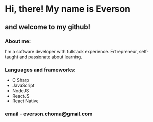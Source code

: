 <h1> Hi, there! My name is Everson </h1>
</h1>
<h2>and welcome to my github!</h2>

### About me:
I'm a software developer with fullstack experience. Entrepreneur, self-taught and passionate about learning.

### Languages and frameworks:
* C Sharp
* JavaScript
* NodeJS
* ReactJS
* React Native

<h3> email - everson.choma@gmail.com </h3>
